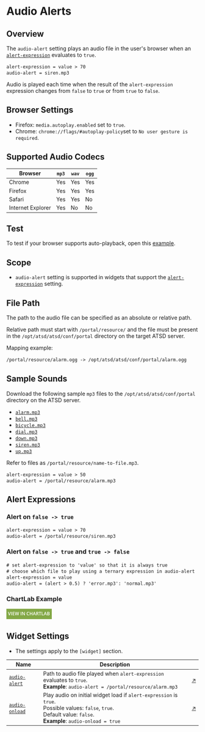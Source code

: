 # Audio Alerts

## Overview

The `audio-alert` setting plays an audio file in the user's browser when an [`alert-expression`](../syntax/alert-expression.md) evaluates to `true`.

```ls
alert-expression = value > 70
audio-alert = siren.mp3
```

Audio is played each time when the result of the `alert-expression` expression changes from `false` to `true` or from `true` to `false`.

## Browser Settings

* Firefox: `media.autoplay.enabled` set to `true`.
* Chrome: `chrome://flags/#autoplay-policy`set to `No user gesture is required`.

## Supported Audio Codecs

| Browser           | `mp3` | `wav` | `ogg` |
|-------------------|-----|-----|-----|
| Chrome            | Yes | Yes | Yes |
| Firefox           | Yes | Yes | Yes |
| Safari            | Yes | Yes | No  |
| Internet Explorer | Yes | No  | No  |

## Test

To test if your browser supports auto-playback, open this [example](https://apps.axibase.com/chartlab/7509393e).

## Scope

* `audio-alert` setting is supported in widgets that support the [`alert-expression`](../widgets/shared/README.md#alert-expression) setting.

## File Path

The path to the audio file can be specified as an absolute or relative path.

Relative path must start with `/portal/resource/` and the file must be present in the `/opt/atsd/atsd/conf/portal` directory on the target ATSD server.

Mapping example:

```txt
/portal/resource/alarm.ogg -> /opt/atsd/atsd/conf/portal/alarm.ogg
```

## Sample Sounds

Download the following sample `mp3` files to the `/opt/atsd/atsd/conf/portal` directory on the ATSD server.

* [`alarm.mp3`](https://apps.axibase.com/chartlab/portal/alarm.mp3)
* [`bell.mp3`](https://apps.axibase.com/chartlab/portal/bell.mp3)
* [`bicycle.mp3`](https://apps.axibase.com/chartlab/portal/bicycle.mp3)
* [`dial.mp3`](https://apps.axibase.com/chartlab/portal/dial.mp3)
* [`down.mp3`](https://apps.axibase.com/chartlab/portal/down.mp3)
* [`siren.mp3`](https://apps.axibase.com/chartlab/portal/siren.mp3)
* [`up.mp3`](https://apps.axibase.com/chartlab/portal/up.mp3)

Refer to files as `/portal/resource/name-to-file.mp3`.

```ls
alert-expression = value > 50
audio-alert = /portal/resource/alarm.mp3
```

## Alert Expressions

### Alert on `false -> true`

```ls
alert-expression = value > 70
audio-alert = /portal/resource/siren.mp3
```

### Alert on `false -> true` and `true -> false`

```ls
# set alert-expression to 'value' so that it is always true
# choose which file to play using a ternary expression in audio-alert
alert-expression = value
audio-alert = (alert > 0.5) ? 'error.mp3': 'normal.mp3'
```

### ChartLab Example

[![](../images/button.png)](https://apps.axibase.com/chartlab/86d105c2/2/)

## Widget Settings

* The settings apply to the `[widget]` section.

Name | Description | &nbsp;
--|--|--
<a name="audio-alert"></a>[`audio-alert`](#audio-alert)| Path to audio file played when `alert-expression` evaluates to `true`.<br>**Example**: `audio-alert = /portal/resource/alarm.mp3` | [↗](https://apps.axibase.com/chartlab/86d105c2/2/)
<a name="audio-onload"></a>[`audio-onload`](#audio-onload) | Play audio on initial widget load if `alert-expression` is `true`.<br>Possible values: `false`, `true`.<br>Default value: `false`.<br>**Example**: `audio-onload = true`| [↗](https://apps.axibase.com/chartlab/7509393e)